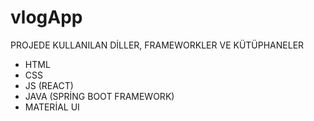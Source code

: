 # vlogApp
PROJEDE KULLANILAN DİLLER, FRAMEWORKLER VE KÜTÜPHANELER
- HTML
- CSS
- JS (REACT)
- JAVA (SPRİNG BOOT FRAMEWORK)
- MATERİAL UI
